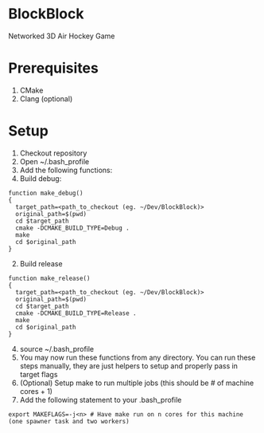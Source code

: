 BlockBlock
==========

Networked 3D Air Hockey Game

# Prerequisites
1. CMake
2. Clang (optional)

# Setup

1. Checkout repository
2. Open ~/.bash_profile
3. Add the following functions:
  1. Build debug:
  ```
  function make_debug()
  {
	target_path=<path_to_checkout (eg. ~/Dev/BlockBlock)>
	original_path=$(pwd)
	cd $target_path
	cmake -DCMAKE_BUILD_TYPE=Debug .
	make
	cd $original_path
  }
  ```
  2. Build release
  ```
  function make_release()
  {
  	target_path=<path_to_checkout (eg. ~/Dev/BlockBlock)>
  	original_path=$(pwd)
  	cd $target_path
  	cmake -DCMAKE_BUILD_TYPE=Release .
  	make
  	cd $original_path
  }
  ```
4. source ~/.bash_profile
5. You may now run these functions from any directory. You can run these steps manually, they are just helpers to setup and properly pass in target flags
6. (Optional) Setup make to run multiple jobs (this should be # of machine cores + 1)
  1. Add the following statement to your .bash_profile
  ```
  export MAKEFLAGS=-j<n> # Have make run on n cores for this machine (one spawner task and two workers)
  ```
